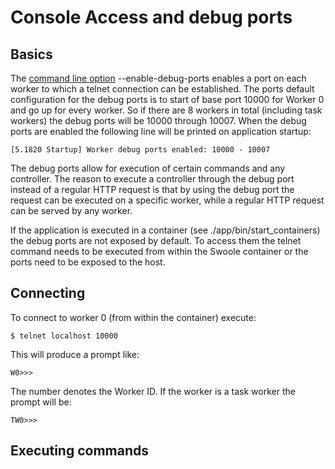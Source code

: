 # Console Access and debug ports

## Basics
The [command line option](../cli-args/README.md) --enable-debug-ports enables a port on each worker to which a telnet connection can be established.
The ports default configuration for the debug ports is to start of base port 10000 for Worker 0 and go up for every worker.
So if there are 8 workers in total (including task workers) the debug ports will be 10000 through 10007.
When the debug ports are enabled the following line will be printed on application startup:
```
[5.1820 Startup] Worker debug ports enabled: 10000 - 10007
```

The debug ports allow for execution of certain commands and any controller.
The reason to execute a controller through the debug port instead of a regular HTTP request is that by using the debug port the request can be executed on a specific worker, while a
regular HTTP request can be served by any worker. 

If the application is executed in a container (see ./app/bin/start_containers) the debug ports are not exposed by default.
To access them the telnet command needs to be executed from within the Swoole container or the ports need to be exposed to the host.

## Connecting

To connect to worker 0 (from within the container) execute:
```
$ telnet localhost 10000
```

This will produce a prompt like:
```
W0>>>
```
The number denotes the Worker ID. If the worker is a task worker the prompt will be:
```
TW0>>>
```

## Executing commands